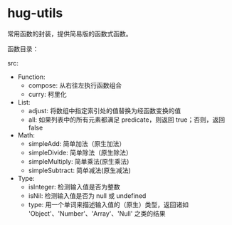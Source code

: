 # hug-utils
常用函数的封装，提供简易版的函数式函数。

函数目录：

src:
  * Function:
    * compose: 从右往左执行函数组合
    * curry: 柯里化
  * List:
    * adjust: 将数组中指定索引处的值替换为经函数变换的值
    * all: 如果列表中的所有元素都满足 predicate，则返回 true；否则，返回 false
  * Math:
    * simpleAdd: 简单加法（原生加法）
    * simpleDivide: 简单除法（原生除法）
    * simpleMultiply: 简单乘法(原生乘法)
    * simpleSubtract: 简单减法(原生减法)
  * Type:
    * isInteger: 检测输入值是否为整数
    * isNil: 检测输入值是否为 null 或 undefined
    * type: 用一个单词来描述输入值的（原生）类型，返回诸如 'Object'、'Number'、'Array'、'Null' 之类的结果

